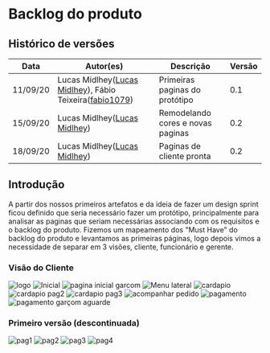 
# Backlog do produto

## Histórico de versões

| Data     | Autor(es)         | Descrição            | Versão |
| -------- | ------------- | -------------------- | ------ |
| 11/09/20 | Lucas Midlhey(<a target="blank" href="https://github.com/lucasmidlhey">Lucas Midlhey</a>), Fábio Teixeira(<a target="blank" href="https://github.com/fabio1079">fabio1079</a>) | Primeiras paginas do protótipo | 0.1    |
| 15/09/20 | Lucas Midlhey(<a target="blank" href="https://github.com/lucasmidlhey">Lucas Midlhey</a>)| Remodelando cores e novas paginas | 0.2    |
| 18/09/20 | Lucas Midlhey(<a target="blank" href="https://github.com/lucasmidlhey">Lucas Midlhey</a>)| Paginas de cliente pronta | 0.2    |

## Introdução

A partir dos nossos primeiros artefatos e da ideia de fazer um design sprint ficou definido que seria necessário fazer um protótipo, principalmente para analisar as paginas que seriam necessárias associando com os requisitos e o backlog do produto.
Fizemos um mapeamento dos "Must Have" do backlog do produto e levantamos as primeiras páginas, logo depois vimos a necessidade de separar em 3 visões, cliente, funcionário e gerente.

### Visão do Cliente

![logo](./images/prototipo/logo.png)
![Inicial](./images/prototipo/inicial.png)
![pagina inicial garcom](./images/prototipo/garçom_inicial.png)
![Menu lateral](./images/prototipo/menu_lateral.png)
![cardapio](./images/prototipo/cardapio.png)
![cardapio pag2](./images/prototipo/cardapio1.png)
![cardapio pag3](./images/prototipo/cardapio2.png)
![acompanhar pedido](./images/prototipo/acompanhar_pedido.png)
![pagamento](./images/prototipo/pagamento.png)
![pagamento garçom aguarde](./images/prototipo/garcom_pagamento.png)


### Primeiro versão (descontinuada)

![pag1](./images/prototipo/pag1_v1.png)
![pag2](./images/prototipo/pag2_v1.png)
![pag3](./images/prototipo/pag3_v1.png)
![pag4](./images/prototipo/pag4_v1.png)

